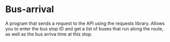 # Bus-arrival

A program that sends a request to the API using the requests library.
Allows you to enter the bus stop ID and get a list of buses that run along the route, as well as the bus arriva time at this stop.
